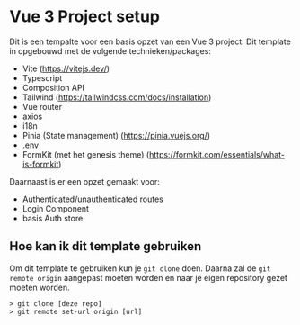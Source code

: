 # Vue 3 Project setup

Dit is een tempalte voor een basis opzet van een Vue 3 project. Dit template in opgebouwd met de volgende technieken/packages:
- Vite (https://vitejs.dev/)
- Typescript
- Composition API
- Tailwind (https://tailwindcss.com/docs/installation)
- Vue router
- axios
- i18n
- Pinia (State management) (https://pinia.vuejs.org/)
- .env
- FormKit (met het genesis theme) (https://formkit.com/essentials/what-is-formkit)

Daarnaast is er een opzet gemaakt voor:
- Authenticated/unauthenticated routes
- Login Component
- basis Auth store

## Hoe kan ik dit template gebruiken
Om dit template te gebruiken kun je `git clone` doen. Daarna zal de `git remote origin` aangepast moeten worden en naar je eigen repository gezet moeten worden.

```
> git clone [deze repo]
> git remote set-url origin [url]
```
